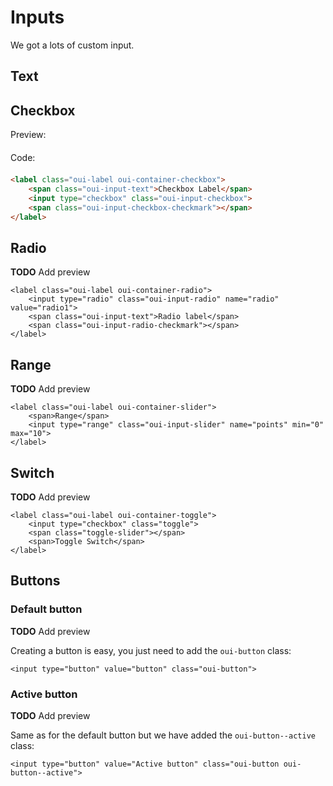 # Inputs

We got a lots of custom input.


## Text 



## Checkbox 

<div class="previewCode">
    <div class="preview-item">
        <span style="margin-bottom: 20px;display:block;">Preview:</span>
        <object title="Phone containing an example of the current component" data="examples/input-checkbox.html" type="text/html" style="">
        </object>
    </div>
    <div class="code-item">
        <span style="margin-bottom: 20px;display:block;">Code:</span>

```html
<label class="oui-label oui-container-checkbox">
    <span class="oui-input-text">Checkbox Label</span>
    <input type="checkbox" class="oui-input-checkbox">
    <span class="oui-input-checkbox-checkmark"></span>
</label>
```
</div>
</div>


## Radio

**TODO**
Add preview

```
<label class="oui-label oui-container-radio">
    <input type="radio" class="oui-input-radio" name="radio" value="radio1">
    <span class="oui-input-text">Radio label</span>
    <span class="oui-input-radio-checkmark"></span>
</label>
```

## Range

**TODO**
Add preview

```
<label class="oui-label oui-container-slider">
    <span>Range</span>
    <input type="range" class="oui-input-slider" name="points" min="0" max="10">
</label>
```


## Switch

**TODO**
Add preview

```
<label class="oui-label oui-container-toggle">
    <input type="checkbox" class="toggle">
    <span class="toggle-slider"></span>
    <span>Toggle Switch</span>
</label>
```

## Buttons

### Default button

**TODO**
Add preview

Creating a button is easy, you just need to add the ```oui-button``` class:
```
<input type="button" value="button" class="oui-button">
```

### Active button

**TODO**
Add preview

Same as for the default button but we have added the ```oui-button--active``` class:
```
<input type="button" value="Active button" class="oui-button oui-button--active">
```